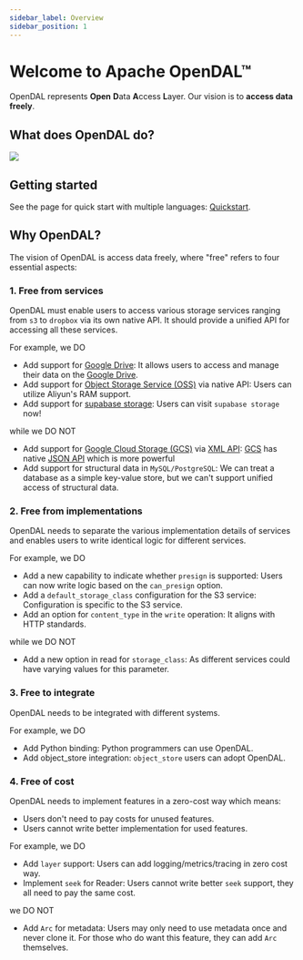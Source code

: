 ```yaml
---
sidebar_label: Overview
sidebar_position: 1
---
```


# Welcome to Apache OpenDAL™

OpenDAL represents **Open** **D**ata **A**ccess **L**ayer. Our vision is to **access data freely**.

## What does OpenDAL do?

![](https://user-images.githubusercontent.com/5351546/222356748-14276998-501b-4d2a-9b09-b8cff3018204.png)

## Getting started

See the page for quick start with multiple languages: [Quickstart](quickstart.md).

## Why OpenDAL?

The vision of OpenDAL is access data freely, where "free" refers to four essential aspects:

### 1. Free from services

OpenDAL must enable users to access various storage services ranging from `s3` to `dropbox` via its own native API. It should provide a unified API for accessing all these services.

For example, we DO

- Add support for [Google Drive](https://www.google.com/drive/): It allows users to access and manage their data on the [Google Drive](https://www.google.com/drive/).
- Add support for [Object Storage Service (OSS)](https://www.alibabacloud.com/product/object-storage-service) via native API: Users can utilize Aliyun's RAM support.
- Add support for [supabase storage](https://supabase.com/docs/guides/storage): Users can visit `supabase storage` now!

while we DO NOT

- Add support for [Google Cloud Storage (GCS)](https://cloud.google.com/storage) via [XML API](https://cloud.google.com/storage/docs/xml-api/overview): [GCS](https://cloud.google.com/storage) has native [JSON API](https://cloud.google.com/storage/docs/json_api) which is more powerful
- Add support for structural data in `MySQL/PostgreSQL`: We can treat a database as a simple key-value store, but we can't support unified access of structural data.

### 2. Free from implementations

OpenDAL needs to separate the various implementation details of services and enables users to write identical logic for different services.

For example, we DO

- Add a new capability to indicate whether `presign` is supported: Users can now write logic based on the `can_presign` option.
- Add a `default_storage_class` configuration for the S3 service: Configuration is specific to the S3 service.
- Add an option for `content_type` in the `write` operation: It aligns with HTTP standards.

while we DO NOT

- Add a new option in read for `storage_class`: As different services could have varying values for this parameter.

### 3. Free to integrate

OpenDAL needs to be integrated with different systems.

For example, we DO

- Add Python binding: Python programmers can use OpenDAL.
- Add object_store integration: `object_store` users can adopt OpenDAL.

### 4. Free of cost

OpenDAL needs to implement features in a zero-cost way which means:

- Users don't need to pay costs for unused features.
- Users cannot write better implementation for used features.

For example, we DO

- Add `layer` support: Users can add logging/metrics/tracing in zero cost way.
- Implement `seek` for Reader: Users cannot write better `seek` support, they all need to pay the same cost.

we DO NOT

- Add `Arc` for metadata: Users may only need to use metadata once and never clone it. For those who do want this feature, they can add `Arc` themselves.
